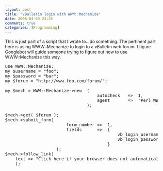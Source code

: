 ```yaml
---
layout: post
title: "vBulletin login with WWW::Mechanize"
date: 2006-04-03 24:45
comments: true
categories: [Programming]
---
```

This is just part of a script that I wrote to...do something.  The pertinent part here is using WWW::Mechanize to login to a vBulletin web forum.  I figure Googlebot will guide someone trying to figure out how to use WWW::Mechanize this way.

<pre class="brush: perl;">
use WWW::Mechanize;
my $username = "foo";
my $password = "bar";
my $forum = "http://www.foo.com/forum/";

my $mech = WWW::Mechanize->new  (
                                    autocheck   =>  1,
                                    agent       =>  'Perl WWW::Mechanize',
                                );

$mech->get( $forum );
$mech->submit_form(
                        form_number =>  1,
                        fields      =>  {
                                            vb_login_username => $username,
                                            vb_login_password => $password
                                        }
                    );
$mech->follow_link(
    text => "Click here if your browser does not automatically redirect you."
    );
</pre>
